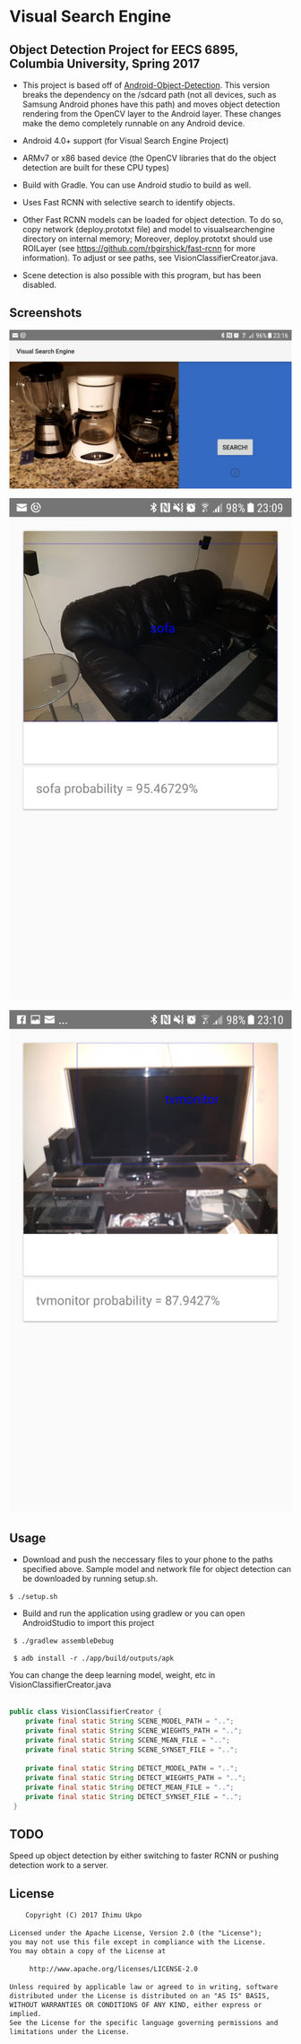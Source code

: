 # Visual Search Engine

## Object Detection Project for EECS 6895, Columbia University, Spring 2017

* This project is based off of [Android-Object-Detection](https://github.com/tzutalin/Android-Object-Detection). This version breaks the dependency on the /sdcard path (not all devices, such as Samsung Android phones have this path) and moves object detection rendering from the OpenCV layer to the Android layer. These changes make the demo completely runnable on any Android device.

* Android 4.0+ support (for Visual Search Engine Project)

* ARMv7 or x86 based device (the OpenCV libraries that do the object detection are built for these CPU types)

* Build with Gradle. You can use Android studio to build as well.

* Uses Fast RCNN with selective search to identify objects.

* Other Fast RCNN models can be loaded for object detection. To do so, copy network (deploy.prototxt file) and model to visualsearchengine directory on internal memory; Moreover, deploy.prototxt should use ROILayer (see https://github.com/rbgirshick/fast-rcnn for more information). To adjust or see paths, see VisionClassifierCreator.java.

* Scene detection is also possible with this program, but has been disabled.

## Screenshots

![](demo/0.png)

![](demo/1.png)

![](demo/2.png)

## Usage 

* Download and push the neccessary files to your phone to the paths specified above. Sample model and network file for object detection can be downloaded by running setup.sh.

` $ ./setup.sh `

* Build and run the application using  gradlew or you can open AndroidStudio to import this project

` $ ./gradlew assembleDebug`

` $ adb install -r ./app/build/outputs/apk`

You can change the deep learning model, weight, etc in VisionClassifierCreator.java
``` java

public class VisionClassifierCreator {
    private final static String SCENE_MODEL_PATH = "..";
    private final static String SCENE_WIEGHTS_PATH = "..";
    private final static String SCENE_MEAN_FILE = "..";
    private final static String SCENE_SYNSET_FILE = "..";

    private final static String DETECT_MODEL_PATH = "..";
    private final static String DETECT_WIEGHTS_PATH = "..";
    private final static String DETECT_MEAN_FILE = "..";
    private final static String DETECT_SYNSET_FILE = "..";
 }
``` 

## TODO
Speed up object detection by either switching to faster RCNN or pushing detection work to a server.

## License

	    Copyright (C) 2017 Ihimu Ukpo
	
	Licensed under the Apache License, Version 2.0 (the "License");
	you may not use this file except in compliance with the License.
	You may obtain a copy of the License at
	
	     http://www.apache.org/licenses/LICENSE-2.0
	
	Unless required by applicable law or agreed to in writing, software
	distributed under the License is distributed on an "AS IS" BASIS,
	WITHOUT WARRANTIES OR CONDITIONS OF ANY KIND, either express or implied.
	See the License for the specific language governing permissions and
	limitations under the License.
